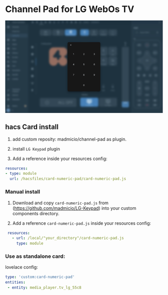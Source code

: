 # Channel Pad for LG WebOs TV


![all](example/pad.png)

## hacs Card install
1. add custom reposity: madmicio/channel-pad as plugin.

2. install `LG Keypad` plugin

3. Add a reference  inside your resources config:

  ```yaml
resources:
  - type: module
    url: /hacsfiles/card-numeric-pad/card-numeric-pad.js
```


### Manual install

1. Download and copy `card-numeric-pad.js` from (https://github.com/madmicio/LG-Keypad) into your custom components  directory.

2. Add a reference `card-numeric-pad.js` inside your resources config:

 ```yaml
  resources:
    - url: /local/"your_directory"/card-numeric-pad.js
      type: module
```

### Use as standalone card:
lovelace config:

 ```yaml
type: 'custom:card-numeric-pad'
entities:
  - entity: media_player.tv_lg_55c8
```


